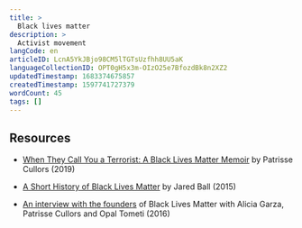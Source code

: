 ```yaml
---
title: >
  Black lives matter
description: >
  Activist movement
langCode: en
articleID: LcnA5YkJBjo98CM5lTGTsUzfhh8UU5aK
languageCollectionID: OPT0gH5x3m-OIzO25e7BfozdBk8n2XZ2
updatedTimestamp: 1683374675857
createdTimestamp: 1597741727379
wordCount: 45
tags: []
---
```


## Resources

-   [When They Call You a Terrorist: A Black Lives Matter Memoir](https://www.democracynow.org/2018/1/16/when_they_call_you_a_terrorist) by Patrisse Cullors (2019)
    
-   [A Short History of Black Lives Matter](https://www.youtube.com/watch?v=kCghDx5qN4s) by Jared Ball (2015)
    
-   [An interview with the founders](https://www.youtube.com/watch?v=tbicAmaXYtM) of Black Lives Matter with Alicia Garza, Patrisse Cullors and Opal Tometi (2016)